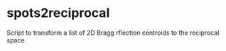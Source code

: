 # spots2reciprocal
Script to transform a list of 2D Bragg rflection centroids to the reciprocal space 
